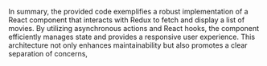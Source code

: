 In summary, the provided code exemplifies a robust implementation of a React component that interacts with Redux to fetch and display a list of movies. By utilizing asynchronous actions and React hooks, the component efficiently manages state and provides a responsive user experience. This architecture not only enhances maintainability but also promotes a clear separation of concerns, 

